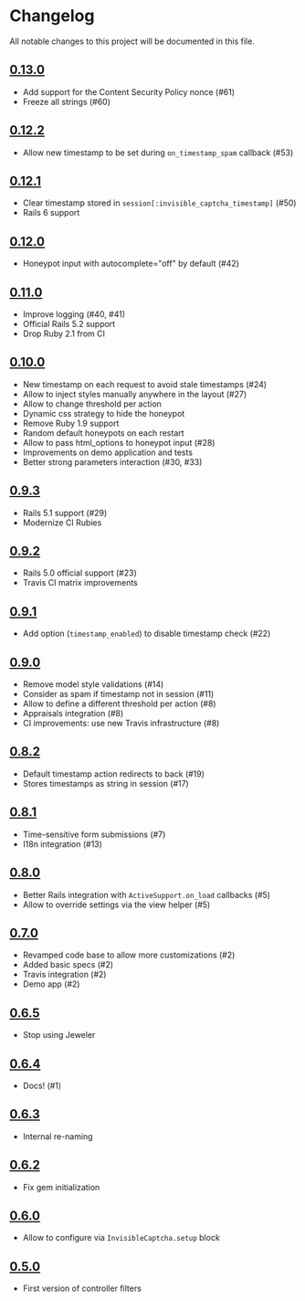 # Changelog

All notable changes to this project will be documented in this file.

## [0.13.0]

- Add support for the Content Security Policy nonce (#61)
- Freeze all strings (#60)

## [0.12.2]

- Allow new timestamp to be set during `on_timestamp_spam` callback (#53)

## [0.12.1]

- Clear timestamp stored in `session[:invisible_captcha_timestamp]` (#50)
- Rails 6 support

## [0.12.0]

- Honeypot input with autocomplete="off" by default (#42)

## [0.11.0]

- Improve logging (#40, #41)
- Official Rails 5.2 support
- Drop Ruby 2.1 from CI

## [0.10.0]

- New timestamp on each request to avoid stale timestamps (#24)
- Allow to inject styles manually anywhere in the layout (#27)
- Allow to change threshold per action
- Dynamic css strategy to hide the honeypot
- Remove Ruby 1.9 support
- Random default honeypots on each restart
- Allow to pass html_options to honeypot input (#28)
- Improvements on demo application and tests
- Better strong parameters interaction (#30, #33)

## [0.9.3]

- Rails 5.1 support (#29)
- Modernize CI Rubies

## [0.9.2]

- Rails 5.0 official support (#23)
- Travis CI matrix improvements

## [0.9.1]

- Add option (`timestamp_enabled`) to disable timestamp check (#22)

## [0.9.0]

- Remove model style validations (#14)
- Consider as spam if timestamp not in session (#11)
- Allow to define a different threshold per action (#8)
- Appraisals integration (#8)
- CI improvements: use new Travis infrastructure (#8)

## [0.8.2]

- Default timestamp action redirects to back (#19)
- Stores timestamps as string in session (#17)

## [0.8.1]

- Time-sensitive form submissions (#7)
- I18n integration (#13)

## [0.8.0]

- Better Rails integration with `ActiveSupport.on_load` callbacks (#5)
- Allow to override settings via the view helper (#5)

## [0.7.0]

- Revamped code base to allow more customizations (#2)
- Added basic specs (#2)
- Travis integration (#2)
- Demo app (#2)

## [0.6.5]

- Stop using Jeweler

## [0.6.4]

- Docs! (#1)

## [0.6.3]

- Internal re-naming

## [0.6.2]

- Fix gem initialization

## [0.6.0]

- Allow to configure via `InvisibleCaptcha.setup` block

## [0.5.0]

- First version of controller filters

[0.13.0]: https://github.com/markets/invisible_captcha/compare/v0.12.2...v0.13.0
[0.12.2]: https://github.com/markets/invisible_captcha/compare/v0.12.1...v0.12.2
[0.12.1]: https://github.com/markets/invisible_captcha/compare/v0.12.0...v0.12.1
[0.12.0]: https://github.com/markets/invisible_captcha/compare/v0.11.0...v0.12.0
[0.11.0]: https://github.com/markets/invisible_captcha/compare/v0.10.0...v0.11.0
[0.10.0]: https://github.com/markets/invisible_captcha/compare/v0.9.3...v0.10.0
[0.9.3]: https://github.com/markets/invisible_captcha/compare/v0.9.2...v0.9.3
[0.9.2]: https://github.com/markets/invisible_captcha/compare/v0.9.1...v0.9.2
[0.9.1]: https://github.com/markets/invisible_captcha/compare/v0.9.0...v0.9.1
[0.9.0]: https://github.com/markets/invisible_captcha/compare/v0.8.2...v0.9.0
[0.8.2]: https://github.com/markets/invisible_captcha/compare/v0.8.1...v0.8.2
[0.8.1]: https://github.com/markets/invisible_captcha/compare/v0.8.0...v0.8.1
[0.8.0]: https://github.com/markets/invisible_captcha/compare/v0.7.0...v0.8.0
[0.7.0]: https://github.com/markets/invisible_captcha/compare/v0.6.5...v0.7.0
[0.6.5]: https://github.com/markets/invisible_captcha/compare/v0.6.4...v0.6.5
[0.6.4]: https://github.com/markets/invisible_captcha/compare/v0.6.3...v0.6.4
[0.6.3]: https://github.com/markets/invisible_captcha/compare/v0.6.2...v0.6.3
[0.6.2]: https://github.com/markets/invisible_captcha/compare/v0.6.0...v0.6.2
[0.6.0]: https://github.com/markets/invisible_captcha/compare/v0.5.0...v0.6.0
[0.5.0]: https://github.com/markets/invisible_captcha/compare/v0.4.1...v0.5.0
